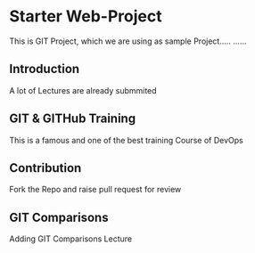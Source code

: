 # Starter Web-Project
This is GIT Project, which we are using as sample Project.....
......

## Introduction
A lot of Lectures are already submmited

## GIT & GITHub Training
This is a famous and one of the best training Course of DevOps

## Contribution
Fork the Repo and raise pull request for review

## GIT Comparisons
Adding GIT Comparisons Lecture